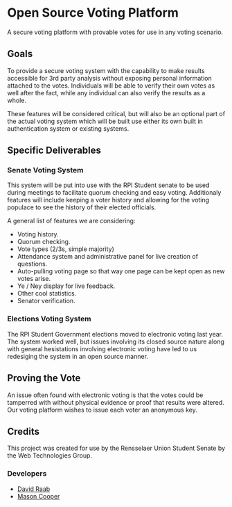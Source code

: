 # Open Source Voting Platform
A secure voting platform with provable votes for use in any voting scenario.

## Goals
To provide a secure voting system with the capability to make results accessible for 3rd party analysis without exposing personal information attached to the votes. Individuals will be able to verify their own votes as well after the fact, while any individual can also verify the results as a whole. 

These features will be considered critical, but will also be an optional part of the actual voting system which will be built use either its own built in authentication system or existing systems.

## Specific Deliverables
### Senate Voting System
This system will be put into use with the RPI Student senate to be used during meetings to facilitate quorum checking and easy voting. Additionaly features will include keeping a voter history and allowing for the voting populace to see the history of their elected officials.

A general list of features we are considering:
- Voting history.
- Quorum checking.
- Vote types (2/3s, simple majority)
- Attendance system and administrative panel for live creation of questions.
- Auto-pulling voting page so that way one page can be kept open as new votes arise.
- Ye / Ney display for live feedback.
- Other cool statistics.
- Senator verification.

### Elections Voting System
The RPI Student Government elections moved to electronic voting last year. The system worked well, but issues involving its closed source nature along with general hesistations involving electronic voting have led to us redesiging the system in an open source manner.

## Proving the Vote
An issue often found with electronic voting is that the votes could be tamperred with without physical evidence or proof that results were altered. Our voting platform wishes to issue each voter an anonymous key. 

## Credits

This project was created for use by the Rensselaer Union Student Senate by the Web Technologies Group.

### Developers

* [David Raab](http://github.com/draab)
* [Mason Cooper](http://github.com/not-inept)

